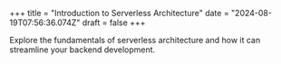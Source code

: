 +++
title = "Introduction to Serverless Architecture"
date = "2024-08-19T07:56:36.074Z"
draft = false
+++

  Explore the fundamentals of serverless architecture and how it can streamline your backend development.
        